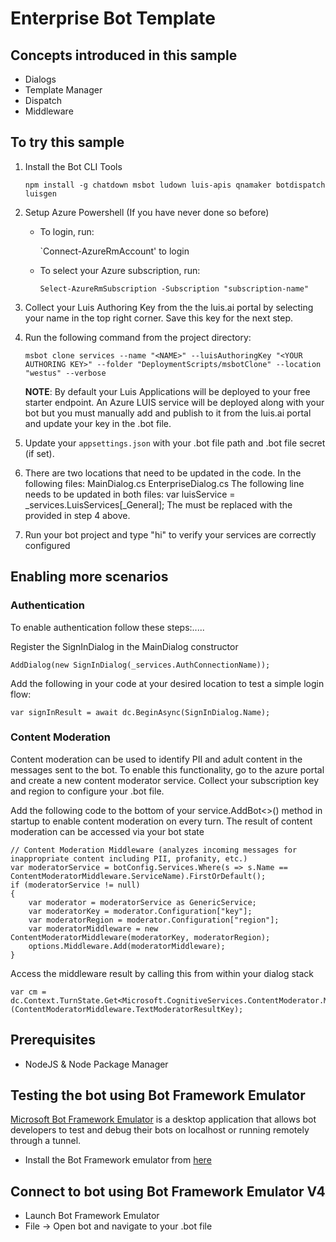 ﻿# Enterprise Bot Template


## Concepts introduced in this sample
- Dialogs
- Template Manager
- Dispatch
- Middleware


## To try this sample
1. Install the Bot CLI Tools

    `npm install -g chatdown msbot ludown luis-apis qnamaker botdispatch luisgen`
  
2. Setup Azure Powershell (If you have never done so before)
    - To login, run:
            
        `Connect-AzureRmAccount' to login
    - To select your Azure subscription, run:

        `Select-AzureRmSubscription -Subscription "subscription-name"`
 
3. Collect your Luis Authoring Key from the the luis.ai portal by selecting your name in the top right corner. Save this key for the next step.

4. Run the following command from the project directory:
 
    `msbot clone services --name "<NAME>" --luisAuthoringKey "<YOUR AUTHORING KEY>" --folder "DeploymentScripts/msbotClone" --location "westus" --verbose`

    **NOTE**: By default your Luis Applications will be deployed to your free starter endpoint. An Azure LUIS service will be deployed along with your bot but you must manually add and publish to it from the luis.ai portal and update your key in the .bot file.

5. Update your `appsettings.json` with your .bot file path and .bot file secret (if set).

6. There are two locations that need to be updated in the code.
In the following files:
    MainDialog.cs
    EnterpriseDialog.cs
The following line needs to be updated in both files:
    var luisService = _services.LuisServices[<YOUR MS BOT NAME>_General];
The <YOUR MS BOT NAME> must be replaced with the <NAME> provided in step 4 above.
    
7. Run your bot project and type "hi" to verify your services are correctly configured


## Enabling more scenarios
### Authentication
To enable authentication follow these steps:.....

Register the SignInDialog in the MainDialog constructor
    
    AddDialog(new SignInDialog(_services.AuthConnectionName));


Add the following in your code at your desired location to test a simple login flow:
    
    var signInResult = await dc.BeginAsync(SignInDialog.Name);

### Content Moderation
Content moderation can be used to identify PII and adult content in the messages sent to the bot. To enable this functionality, go to the azure portal
and create a new content moderator service. Collect your subscription key and region to configure your .bot file. 

Add the following code to the bottom of your service.AddBot<>() method in startup to enable content moderation on every turn. 
The result of content moderation can be accessed via your bot state 
    
    // Content Moderation Middleware (analyzes incoming messages for inappropriate content including PII, profanity, etc.)
    var moderatorService = botConfig.Services.Where(s => s.Name == ContentModeratorMiddleware.ServiceName).FirstOrDefault();
    if (moderatorService != null)
    {
        var moderator = moderatorService as GenericService;
        var moderatorKey = moderator.Configuration["key"];
        var moderatorRegion = moderator.Configuration["region"];
        var moderatorMiddleware = new ContentModeratorMiddleware(moderatorKey, moderatorRegion);
        options.Middleware.Add(moderatorMiddleware);
    }

Access the middleware result by calling this from within your dialog stack
        
    var cm = dc.Context.TurnState.Get<Microsoft.CognitiveServices.ContentModerator.Models.Screen>(ContentModeratorMiddleware.TextModeratorResultKey);


## Prerequisites
- NodeJS & Node Package Manager

## Testing the bot using Bot Framework Emulator
[Microsoft Bot Framework Emulator](https://github.com/microsoft/botframework-emulator) is a desktop application that allows bot developers to test and debug their bots on localhost or running remotely through a tunnel.

- Install the Bot Framework emulator from [here](https://github.com/Microsoft/BotFramework-Emulator/releases)

## Connect to bot using Bot Framework Emulator V4
- Launch Bot Framework Emulator
- File -> Open bot and navigate to your .bot file